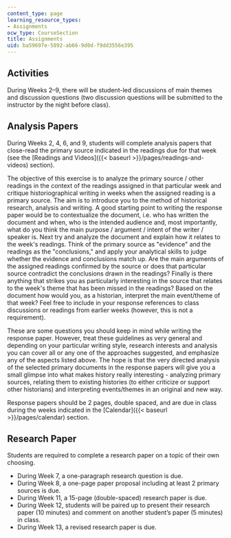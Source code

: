 ```yaml
---
content_type: page
learning_resource_types:
- Assignments
ocw_type: CourseSection
title: Assignments
uid: ba59697e-5892-ab66-9d0d-f9dd3556e395
---
```


Activities
----------

During Weeks 2–9, there will be student-led discussions of main themes and discussion questions (two discussion questions will be submitted to the instructor by the night before class).

Analysis Papers
---------------

During Weeks 2, 4, 6, and 9, students will complete analysis papers that close-read the primary source indicated in the readings due for that week (see the [Readings and Videos]({{< baseurl >}}/pages/readings-and-videos) section).

The objective of this exercise is to analyze the primary source / other readings in the context of the readings assigned in that particular week and critique historiographical writing in weeks when the assigned reading is a primary source. The aim is to introduce you to the method of historical research, analysis and writing. A good starting point to writing the response paper would be to contextualize the document, i.e. who has written the document and when, who is the intended audience and, most importantly, what do you think the main purpose / argument / intent of the writer / speaker is. Next try and analyze the document and explain how it relates to the week's readings. Think of the primary source as "evidence" and the readings as the "conclusions," and apply your analytical skills to judge whether the evidence and conclusions match up. Are the main arguments of the assigned readings confirmed by the source or does that particular source contradict the conclusions drawn in the readings? Finally is there anything that strikes you as particularly interesting in the source that relates to the week's theme that has been missed in the readings? Based on the document how would you, as a historian, interpret the main event/theme of that week? Feel free to include in your response references to class discussions or readings from earlier weeks (however, this is not a requirement).

These are some questions you should keep in mind while writing the response paper. However, treat these guidelines as very general and depending on your particular writing style, research interests and analysis you can cover all or any one of the approaches suggested, and emphasize any of the aspects listed above. The hope is that the very directed analysis of the selected primary documents in the response papers will give you a small glimpse into what makes history really interesting - analyzing primary sources, relating them to existing histories (to either criticize or support other historians) and interpreting events/themes in an original and new way.

Response papers should be 2 pages, double spaced, and are due in class during the weeks indicated in the [Calendar]({{< baseurl >}}/pages/calendar) section.

Research Paper
--------------

Students are required to complete a research paper on a topic of their own choosing.

*   During Week 7, a one-paragraph research question is due.
*   During Week 8, a one-page paper proposal including at least 2 primary sources is due.
*   During Week 11, a 15-page (double-spaced) research paper is due.
*   During Week 12, students will be paired up to present their research paper (10 minutes) and comment on another student’s paper (5 minutes) in class.
*   During Week 13, a revised research paper is due.